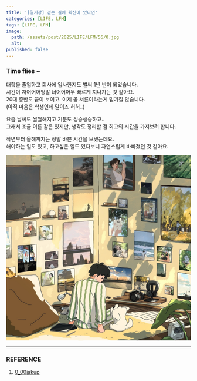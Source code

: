 ```yaml
---
title: '[일기장] 걷는 길에 확신이 있다면'
categories: [LIFE, LFM]
tags: [LIFE, LFM]
image:
  path: /assets/post/2025/LIFE/LFM/56/0.jpg
  alt: 
published: false
---
```


### Time flies ~

대학을 졸업하고 회사에 입사한지도 벌써 1년 반이 되었습니다.  
시간이 저어어어엉말 너어어어무 빠르게 지나가는 것 같아요.  
20대 중반도 끝이 보이고. 이제 곧 서른이라는게 믿기질 않습니다.  
(~~아직 마음은 학생인데 말이죠 허허..~~)

요즘 날씨도 쌀쌀해지고 기분도 싱숭생숭하고..  
그래서 조금 이른 감은 있지만, 생각도 정리할 겸 회고의 시간을 가져보려 합니다.  

작년부터 올해까지는 정말 바쁜 시간을 보냈는데요.  
해야하는 일도 있고, 하고싶은 일도 있다보니 자연스럽게 바빠졌던 것 같아요.  








<img src='assets/post/2025/LIFE/LFM/56/0.jpg' width=777 alt=''>


---

### REFERENCE

1. [0_00jakup](https://www.instagram.com/p/DEPLbBgTvc7)
